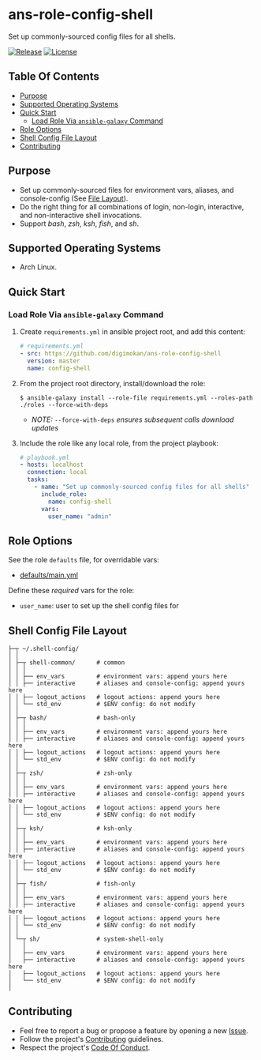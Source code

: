 # ans-role-config-shell

Set up commonly-sourced config files for all shells.

[![Release](https://img.shields.io/github/release/digimokan/ans-role-config-shell.svg?label=release)](https://github.com/digimokan/ans-role-config-shell/releases/latest "Latest Release Notes")
[![License](https://img.shields.io/badge/license-MIT-blue.svg?label=license)](LICENSE.md "Project License")

## Table Of Contents

* [Purpose](#purpose)
* [Supported Operating Systems](#supported-operating-systems)
* [Quick Start](#quick-start)
    * [Load Role Via `ansible-galaxy` Command](#load-role-via-ansible-galaxy-command)
* [Role Options](#role-options)
* [Shell Config File Layout](#shell-config-file-layout)
* [Contributing](#contributing)

## Purpose

* Set up commonly-sourced files for environment vars, aliases, and
  console-config (See [File Layout](#shell-config-file-layout)).
* Do the right thing for all combinations of login, non-login, interactive, and
  non-interactive shell invocations.
* Support _bash_, _zsh_, _ksh_, _fish_, and _sh_.

## Supported Operating Systems

* Arch Linux.

## Quick Start

### Load Role Via `ansible-galaxy` Command

1. Create `requirements.yml` in ansible project root, and add this content:

   ```yaml
   # requirements.yml
   - src: https://github.com/digimokan/ans-role-config-shell
     version: master
     name: config-shell
   ```

2. From the project root directory, install/download the role:

   ```shell
   $ ansible-galaxy install --role-file requirements.yml --roles-path ./roles --force-with-deps
   ```

   * _NOTE:_ `--force-with-deps` _ensures subsequent calls download updates_

3. Include the role like any local role, from the project playbook:

   ```yaml
   # playbook.yml
   - hosts: localhost
     connection: local
     tasks:
       - name: "Set up commonly-sourced config files for all shells"
         include_role:
           name: config-shell
         vars:
           user_name: "admin"
   ```

## Role Options

See the role `defaults` file, for overridable vars:

  * [defaults/main.yml](../defaults/main.yml)

Define these _required_ vars for the role:

  * `user_name`: user to set up the shell config files for

## Shell Config File Layout

```
├─┬ ~/.shell-config/
│ │
│ ├─┬ shell-common/      # common
│ │ │
│ │ ├── env_vars         # environment vars: append yours here
│ │ ├── interactive      # aliases and console-config: append yours here
│ │ ├── logout_actions   # logout actions: append yours here
│ │ └── std_env          # $ENV config: do not modify
│ │
│ ├─┬ bash/              # bash-only
│ │ │
│ │ ├── env_vars         # environment vars: append yours here
│ │ ├── interactive      # aliases and console-config: append yours here
│ │ ├── logout_actions   # logout actions: append yours here
│ │ └── std_env          # $ENV config: do not modify
│ │
│ ├─┬ zsh/               # zsh-only
│ │ │
│ │ ├── env_vars         # environment vars: append yours here
│ │ ├── interactive      # aliases and console-config: append yours here
│ │ ├── logout_actions   # logout actions: append yours here
│ │ └── std_env          # $ENV config: do not modify
│ │
│ ├─┬ ksh/               # ksh-only
│ │ │
│ │ ├── env_vars         # environment vars: append yours here
│ │ ├── interactive      # aliases and console-config: append yours here
│ │ ├── logout_actions   # logout actions: append yours here
│ │ └── std_env          # $ENV config: do not modify
│ │
│ ├─┬ fish/              # fish-only
│ │ │
│ │ ├── env_vars         # environment vars: append yours here
│ │ ├── interactive      # aliases and console-config: append yours here
│ │ ├── logout_actions   # logout actions: append yours here
│ │ └── std_env          # $ENV config: do not modify
│ │
│ └─┬ sh/                # system-shell-only
│   │
│   ├── env_vars         # environment vars: append yours here
│   ├── interactive      # aliases and console-config: append yours here
│   ├── logout_actions   # logout actions: append yours here
│   └── std_env          # $ENV config: do not modify
│
```

## Contributing

* Feel free to report a bug or propose a feature by opening a new
  [Issue](https://github.com/digimokan/ans-role-config-shell/issues).
* Follow the project's [Contributing](CONTRIBUTING.md) guidelines.
* Respect the project's [Code Of Conduct](CODE_OF_CONDUCT.md).

